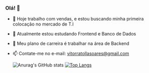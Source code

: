 ### Olá! 👋

- 🔭 Hoje trabalho com vendas, e estou buscando minha primeira colocação no mercado de T.I
- 🌱 Atualmente estou estudando Frontend e Banco de Dados
- 👯 Meu plano de carreira é trabalhar na área de Backend
- 📫 Contate-me no e-mail: vitorratollasoares@gmail.com

  ![Anurag's GitHub stats](https://github-readme-stats.vercel.app/api?username=VitorR-Soares&show_icons=true&theme=tokyonight)
[![Top Langs](https://github-readme-stats.vercel.app/api/top-langs/?username=VitorR-Soares&layout=donut)](https://github.com/VitorR-Soares/github-readme-stats)
